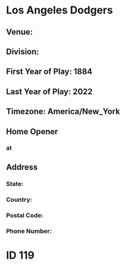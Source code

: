 # Los Angeles Dodgers
## Venue: 
## Division: 
## First Year of Play: 1884
## Last Year of Play: 2022
## Timezone: America/New_York
## Home Opener
###  at 
## Address
### 
### State: 
### Country: 
### Postal Code: 
### Phone Number: 
# ID 119